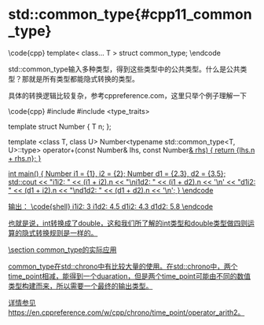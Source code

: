 std::common_type{#cpp11_common_type}
====================================

\code{cpp}
template< class... T >
struct common_type;
\endcode

std::common_type输入多种类型，得到这些类型中的公共类型。什么是公共类型？那就是所有类型都能隐式转换的类型。

具体的转换逻辑比较复杂，参考cppreference.com，这里只举个例子理解一下

\code{cpp}
#include <iostream>
#include <type_traits>
 
template <class T>
struct Number { T n; };
 
template <class T, class U>
Number<typename std::common_type<T, U>::type> operator+(const Number<T>& lhs,
                                                        const Number<U>& rhs) 
{
    return {lhs.n + rhs.n};
}
 
int main()
{
    Number<int> i1 = {1}, i2 = {2};
    Number<double> d1 = {2.3}, d2 = {3.5};
    std::cout << "i1i2: " << (i1 + i2).n << "\ni1d2: " << (i1 + d2).n << '\n'
              << "d1i2: " << (d1 + i2).n << "\nd1d2: " << (d1 + d2).n << '\n';
}
\endcode

输出：
\code{shell}
i1i2: 3
i1d2: 4.5
d1i2: 4.3
d1d2: 5.8
\endcode

也就是说，int转换成了double，这和我们所了解的int类型和double类型做四则运算的隐式转换规则是一样的。

\section common_type的实际应用

common_type在std::chrono中有比较大量的使用。在std::chrono中，两个time_point相减，能得到一个duaration，但是两个time_point可能由不同的数值类型构建而来，所以需要一个最终的输出类型。

详情参见 https://en.cppreference.com/w/cpp/chrono/time_point/operator_arith2。
